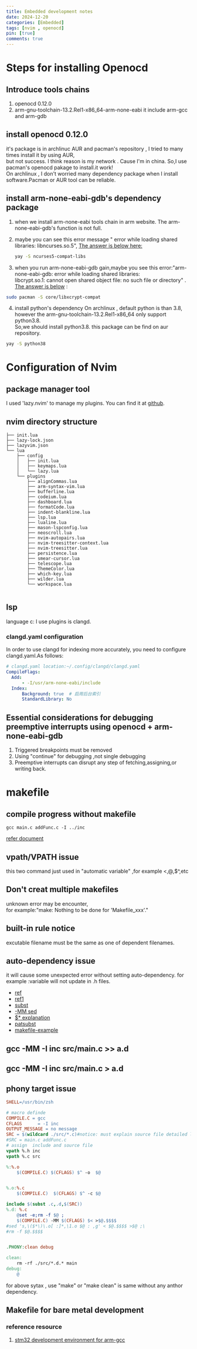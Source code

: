 ```yaml
---
title: Embedded development notes
date: 2024-12-20
categories: [Embedded]
tags: [nvim , openocd]
pin: [true]
comments: true
---
```


# Steps for installing Openocd
## Introduce tools chains
1. openocd 0.12.0
2. arm-gnu-toolchain-13.2.Rel1-x86_64-arm-none-eabi
it include arm-gcc and arm-gdb

## install openocd 0.12.0
it's package is in archlinuc AUR and pacman's repository , I tried to many times install it by using AUR,<br>
but not success. I think reason is my network . Cause I'm in china. So,I use pacman's openocd pakage to install.it work!<br>
On archlinux , I don't worried many dependency package when I install software.Pacman or AUR tool can be  reliable.

## install arm-none-eabi-gdb's dependency package

1. when we install arm-none-eabi tools chain in arm website. The arm-none-eabi-gdb's function is not full.
2. maybe you can see this error message " error while loading shared libraries: libncurses.so.5", [The answer is below here:](https://bbs.archlinux.org/viewtopic.php?id=254657)

   
   ```bash
   yay -S ncurses5-compat-libs
   ```
3. when you run arm-none-eabi-gdb gain,maybe you see this error:"arm-none-eabi-gdb: error while loading shared libraries:
<br>libcrypt.so.1: cannot open shared object file: no such file or directory" . [The answer is below](https://unix.stackexchange.com/questions/691479/how-to-deal-with-missing-libcrypt-so-1-on-arch-linux) :

```bash
sudo pacman -S core/libxcrypt-compat

```
4. install python's dependency
On archlinux , default python is than 3.8, however the arm-gnu-toolchain-13.2.Rel1-x86_64 only support python3.8.<br>
So,we should install python3.8. this package can be find on aur repository.

```bash
yay -S python38
```

# Configuration of Nvim

## package manager tool
I used 'lazy.nvim' to manage my plugins. You can find it at [github](https://github.com/folke/lazy.nvim).

## nvim directory structure

```text
├── init.lua
├── lazy-lock.json
├── lazyvim.json
└── lua
    ├── config
    │   ├── init.lua
    │   ├── keymaps.lua
    │   └── lazy.lua
    └── plugins
        ├── alignCommas.lua
        ├── arm-syntax-vim.lua
        ├── bufferline.lua
        ├── codeium.lua
        ├── dashboard.lua
        ├── formatCode.lua
        ├── indent-blankline.lua
        ├── lsp.lua
        ├── lualine.lua
        ├── mason-lspconfig.lua
        ├── neoscroll.lua
        ├── nvim-autopairs.lua
        ├── nvim-treesitter-context.lua
        ├── nvim-treesitter.lua
        ├── persistence.lua
        ├── smear-cursor.lua
        ├── telescope.lua
        ├── ThemeColor.lua
        ├── which-key.lua
        ├── wilder.lua
        └── workspace.lua


```
## lsp
language c: I use plugins is clangd.
### clangd.yaml configuration
In order to use clangd for indexing more accurately, you need to configure clangd.yaml.As follows:
```yaml
# clangd.yaml location:~/.config/clangd/clangd.yaml
CompileFlags:
  Add: 
      - -I/usr/arm-none-eabi/include
  Index:
      Background: true  # 启用后台索引
      StandardLibrary: No
```

## Essential considerations for debugging preemptive interrupts using openocd + arm-none-eabi-gdb
1. Triggered breakpoints must be removed
2. Using "continue" for debugging ,not single debugging
3. Preemptive interrupts can disrupt any step of fetching,assigning,or writing back.

# makefile
## compile progress without makefile

```shell
gcc main.c addFunc.c -I ../inc 
```

[refer document](https://seisman.github.io/how-to-write-makefile/)

## vpath/VPATH issue
this two command just used in "automatic variable" ,for example $<,$@,$^,etc

## Don't creat multiple makefiles
unknown error may be encounter,<br>
for example:"make: Nothing to be done for 'Makefile_xxx'."

## built-in rule notice
excutable filename must be the same as one of dependent filenames.

## auto-dependency issue
it will  cause some unexpected error without setting auto-dependency.
 for example :variable will not update in .h files.

* [ref](https://blog.csdn.net/qq_37460963/article/details/114657399)
* [ref1](https://www.cnblogs.com/xianyi-yk/p/14501540.html)
* [subst](https://blog.csdn.net/pure_dreams/article/details/79976367) 
* [-MM sed](https://blog.csdn.net/lunhui2016/article/details/84112523)
* [$* explanation](https://www.cnblogs.com/ydxt/p/5642331.html#:~:text=%E5%A6%82%E6%9E%9C%E7%9B%AE%E6%A0%87%E4%B8%AD%E7%9A%84%E5%90%8E%E7%BC%80,%22%24*%22%E5%B0%B1%E6%98%AF%E7%A9%BA%E5%80%BC%E3%80%82&text=%E8%A1%A8%E7%A4%BA%E5%88%97%E4%B8%BE%E5%BD%93%E5%89%8D%E7%9B%AE%E5%BD%95%E4%B8%8B,%E6%96%87%E4%BB%B6%E7%A1%AE%E5%AE%9E%E5%9C%A8%E6%9C%AC%E5%9C%B0%E5%AD%98%E5%9C%A8.)
* [patsubst](https://blog.csdn.net/wangqingchuan92/article/details/116452631)
* [makefile-example](https://airguanz.github.io/2018/04/27/makefile-dept.html)
## gcc -MM -I inc src/main.c >> a.d
## gcc -MM -I inc src/main.c > a.d

## phony target issue

```makefile
SHELL=/usr/bin/zsh

# macro definde
COMPILE.C = gcc
CFLAGS 		= -I inc	
OUTPUT_MESSAGE = no message
SRC = $(wildcard ./src/*.c)#notice: must explain source file detailed location
#SRC = main.c addFunc.c
# assign  include and source file 
vpath %.h inc
vpath %.c src

%:%.o
	$(COMPILE.C) $(CFLAGS) $^ -o  $@


%.o:%.c 
	$(COMPILE.C)  $(CFLAGS) $^ -c $@ 

include $(subst .c,.d,$(SRC))
%.d: %.c
	@set -e;rm -f $@ ;
	$(COMPILE.C) -MM $(CFLAGS) $< >$@.$$$$	
#sed 's,\($*\)\.o[ :]*,\1.o $@ : ,g' < $@.$$$$ >$@ ;\ 
#rm -f $@.$$$$


.PHONY:clean debug 

clean:
	rm -rf ./src/*.d.* main
debug:
	@
```
for above sytax , use "make" or "make clean" is same without any anthor dependency.

## Makefile for bare metal development

### reference resource
1. [stm32 development  environment for arm-gcc](https://microdynamics.github.io/1.%20Breeze%20Mini%E5%9B%9B%E8%BD%B4%E9%A3%9E%E8%A1%8C%E5%99%A8/2.3%20STM32%E5%BC%80%E5%8F%91%E7%8E%AF%E5%A2%83%E6%90%AD%E5%BB%BA-Makefile%E8%AF%A6%E8%A7%A3%28ARM-GCC%29/)


